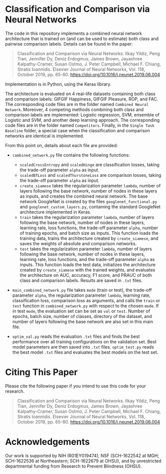 # Classification and Comparison via Neural Networks
The code in this repository implements a combined neural network architecture that is trained on (and can be used to estimate) both class and pairwise comparison labels. Details can be found in the paper:
> Classification and Comparison via Neural Networks. Ilkay Yildiz, Peng Tian, Jennifer Dy, Deniz Erdogmus, James Brown, Jayashree Kalpathy-Cramer, Susan Ostmo, J. Peter Campbell, Michael F. Chiang, Stratis Ioannidis. Elsevier Journal of Neural Networks, Vol. 118, October 2019, pp. 65-80. https://doi.org/10.1016/j.neunet.2019.06.004

Implementation is in Python, using the Keras library.

The architecture is evaluated on 4 real-life datasets containing both class and comparison labels: GIFGIF Happiness, GIFGIF Pleasure, ROP, and FAC. The corresponding code files are in the folder named `Combined Neural Network`. Moreover, 4 competing methods combining both class and comparison labels are implemented: Logistic regression, SVM, ensemble of Logistic and SVM, and another deep learning approach. The corresponding code files are in the folder named `Competitors`. Finally, in the `Single Task Baseline` folder, a special case when the classification and comparison networks are identical is implemented.

From this point on, details about each file are provided:
* `combined_network.py` file contains the following functions:
    - `scaledCrossEntropy` and `scaledHinge` are classification losses, taking the trade-off parameter `alpha` as input.
    - `scaledBTLoss` and `scaledThurstoneLoss` are comparison losses, taking the trade-off parameter `alpha` as input.
    - `create_siamese` takes the regularization parameter `lambda`, number of layers following the base network, number of nodes in these layers as inputs, and creates the combined neural network. The base network GoogleNet is created by the files `googlenet_functional.py` and `googlenet_custom_layers.py`, containing the standard GoogleNet architecture implemented in Keras.  
    - `train` takes the regularization parameter `lambda`, number of layers following the base network, number of nodes in these layers, learning rate, loss functions, the trade-off parameter `alpha`, number of training epochs, and batch size as inputs. This function loads the training data, trains the architecture created by `create_siamese`, and saves the weights of absolute and comparison networks.
    - `test` takes the regularization parameter `lambda`, number of layers following the base network, number of nodes in these layers, learning rate, loss functions, and the trade-off parameter `alpha` as inputs. This function loads the test data, initializes the architecture created by `create_siamese` with the trained weights, and evaluates the architecture on AUC, accuracy, F1 score, and PRAUC of both class and comparison labels. Results are saved in `.txt` files.

* `main_combined_network.py` file takes `mode` (train or test), the trade-off parameter `alpha`, the regularization parameter `lambda`, learning rate, classification loss, comparison loss as arguments, and calls the `train` or `test` function in `combined_network.py` with respect to the chosen `mode`. If in test `mode`, the evaluation set can be set as `val` or `test`. Number of epochs, batch size, number of classes, directory of the dataset, and number of layers following the base network are also set in this main file. 

* `optim_val.py` reads the evaluation `.txt` files and finds the best performance over all training configurations on the validation set. Best model parameters are then saved into `.txt` files. `optim_test.py` reads the best model `.txt` files and evaluates the best models on the test set. 

# Citing This Paper
Please cite the following paper if you intend to use this code for your research.
> Classification and Comparison via Neural Networks. Ilkay Yildiz, Peng Tian, Jennifer Dy, Deniz Erdogmus, James Brown, Jayashree Kalpathy-Cramer, Susan Ostmo, J. Peter Campbell, Michael F. Chiang, Stratis Ioannidis. Elsevier Journal of Neural Networks, Vol. 118, October 2019, pp. 65-80. https://doi.org/10.1016/j.neunet.2019.06.004

# Acknowledgements
Our work is supported by NIH (R01EY019474), NSF (SCH-1622542 at MGH; SCH-1622536 at Northeastern; SCH-1622679 at OHSU), and by unrestricted departmental funding from Research to Prevent Blindness (OHSU).
